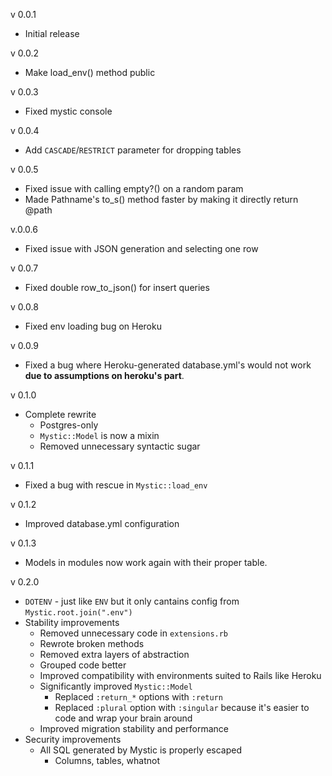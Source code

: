 v 0.0.1

- Initial release

v 0.0.2

- Make load_env() method public

v 0.0.3

- Fixed mystic console

v 0.0.4

- Add `CASCADE`/`RESTRICT` parameter for dropping tables

v 0.0.5

- Fixed issue with calling empty?() on a random param
- Made Pathname's to_s() method faster by making it directly return @path

v.0.0.6

- Fixed issue with JSON generation and selecting one row

v 0.0.7

- Fixed double row_to_json() for insert queries

v 0.0.8

- Fixed env loading bug on Heroku

v 0.0.9

- Fixed a bug where Heroku-generated database.yml's would not work **due to assumptions on heroku's part**.

v 0.1.0

- Complete rewrite
    * Postgres-only
    * `Mystic::Model` is now a mixin
    * Removed unnecessary syntactic sugar
    
v 0.1.1

- Fixed a bug with rescue in `Mystic::load_env`

v 0.1.2

- Improved database.yml configuration

v 0.1.3

- Models in modules now work again with their proper table.

v 0.2.0

- `DOTENV` - just like `ENV` but it only cantains config from `Mystic.root.join(".env")`
- Stability improvements
    - Removed unnecessary code in `extensions.rb`
    - Rewrote broken methods
    - Removed extra layers of abstraction
    - Grouped code better
    - Improved compatibility with environments suited to Rails like Heroku
    - Significantly improved `Mystic::Model`
		- Replaced `:return_*` options with `:return`
		- Replaced `:plural` option with `:singular` because it's easier to code and wrap your brain around
	- Improved migration stability and performance
- Security improvements
	- All SQL generated by Mystic is properly escaped
		- Columns, tables, whatnot